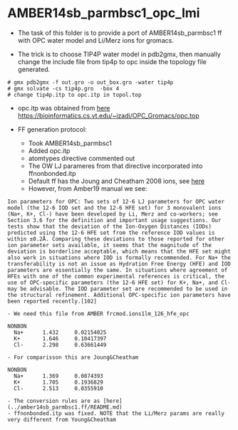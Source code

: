# AMBER14sb_parmbsc1_opc_lmi 

- The task of this folder is to provide a port of AMBER14sb_parmbsc1 ff with OPC water model and Li/Merz ions for gromacs.

- The trick is to choose TIP4P water model in pdb2gmx, then manually change the include file from tip4p to opc inside the topology file generated.
```
# gmx pdb2gmx -f out.gro -o out_box.gro -water tip4p
# gmx solvate -cs tip4p.gro  -box 4
# change tip4p.itp to opc.itp in topol.top
```
- opc.itp was obtained from [here](https://bioinformatics.cs.vt.edu/~izadi/) https://bioinformatics.cs.vt.edu/~izadi/OPC_Gromacs/opc.top

- FF generation protocol:
	- Took AMBER14sb_parmbsc1
	- Added opc.itp
	- atomtypes directive commented out
	- The OW LJ parameres from that directive incorporated into ffnonbonded.itp
	- Default ff has the Joung and Cheatham 2008 ions, see [here](../amber14sb_parmbsc1.ff/README.md)
	- However, from Amber19 manual we see:
```
Ion parameters for OPC: Two sets of 12-6 LJ parameters for OPC water model (the 12-6 IOD set and the 12-6 HFE set) for 3 monovalent ions (Na+, K+, Cl-) have been developed by Li, Merz and co-workers; see Section 3.6 for the definition and important usage suggestions. Our tests show that the deviation of the Ion-Oxygen Distances (IODs) predicted using the 12-6 HFE set from the reference IOD values is within ±0.2Å. Comparing these deviations to those reported for other ion parameter sets available, it seems that the magnitude of the deviation is borderline acceptable, which means that the HFE set might also work in situations where IOD is formally recommended. For Na+ the transferability is not an issue as Hydration Free Energy (HFE) and IOD parameters are essentially the same. In situations where agreement of HFEs with one of the common experimental references is critical, the use of OPC-specific parameters (the 12-6 HFE set) for K+, Na+, and Cl- may be advisable. The IOD parameter set are recommended to be used in the structural refinement. Additional OPC-specific ion parameters have been reported recently.[102]
```
	- We need this file from AMBER frcmod.ions1lm_126_hfe_opc
```
NONBON
  Na+      1.432     0.02154025
  K+       1.646     0.10417397
  Cl-      2.298     0.63661449
```
	- For comparisson this are Joung&Cheatham
```
NONBON
  Na+      1.369     0.0874393
  K+       1.705     0.1936829
  Cl-      2.513     0.0355910
```
	- The conversion rules are as [here](../amber14sb_parmbsc1.ff/README.md)
	- ffnonbonded.itp was fixed. NOTE that the Li/Merz params are really very different from Young&Cheatham

